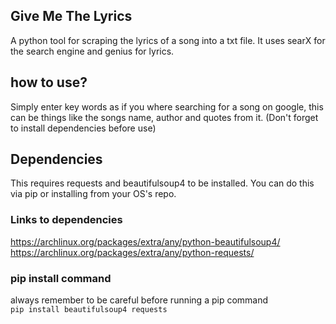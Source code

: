 ## Give Me The Lyrics
A python tool for scraping the lyrics of a song into a txt file. It uses searX for the search engine and genius for lyrics.

## how to use?
Simply enter key words as if you where searching for a song on google, this can be things like the songs name, author and quotes from it. (Don't forget to install dependencies before use)

## Dependencies
This requires requests and beautifulsoup4 to be installed. You can do this via pip or installing from your OS's repo.

### Links to dependencies
https://archlinux.org/packages/extra/any/python-beautifulsoup4/
https://archlinux.org/packages/extra/any/python-requests/


### pip install command
always remember to be careful before running a pip command<br>
<code>pip install beautifulsoup4 requests</code>